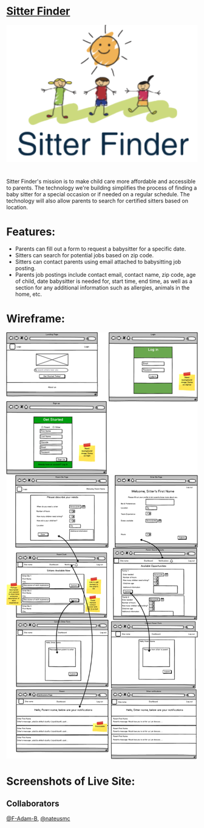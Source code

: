 # <a href="https://sitter-finder.netlify.com/">Sitter Finder</a>

<img src="public/photos/SitterFinder.png"/>

#

Sitter Finder's mission is to make child care more affordable and accessible to parents. The technology we're building simplifies the process of finding a baby sitter for a special occasion or if needed on a regular schedule. The technology will also allow parents to search for certified sitters based on location.

#

# Features:

- Parents can fill out a form to request a babysitter for a specific date.
- Sitters can search for potential jobs based on zip code.
- Sitters can contact parents using email attached to babysitting job posting.
- Parents job postings include contact email, contact name, zip code, age of child, date babysitter is needed for, start time, end time, as well as a section for any additional information such as allergies, animals in the home, etc.

#

# Wireframe:

<img src="assets/Landing-Login-SignUp-Pages.png"/>


<img src="assets/Views-by-role.png"/>


# Screenshots of Live Site:


## Collaborators
<a href="https://github.com/F-Adam-B">@F-Adam-B</a>, <a href="https://github.com/nateusmc">@nateusmc</a>
